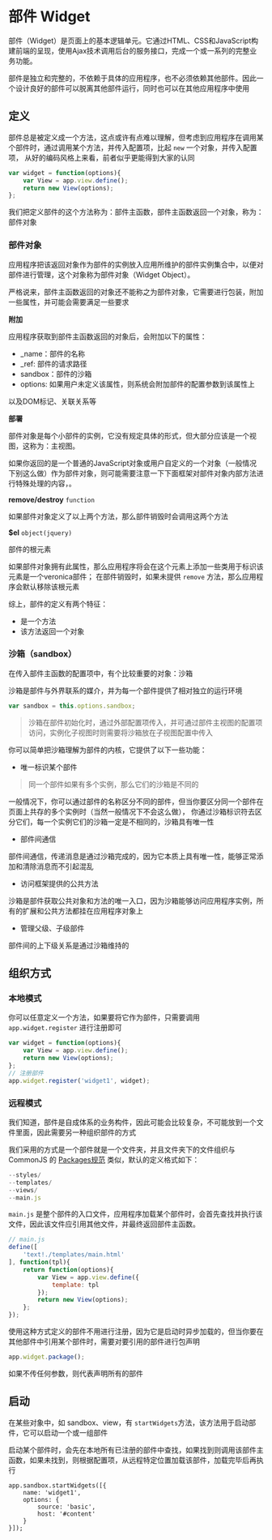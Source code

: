 # 部件 Widget

部件（Widget）是页面上的基本逻辑单元。它通过HTML、CSS和JavaScript构建前端的呈现，使用Ajax技术调用后台的服务接口，完成一个或一系列的完整业务功能。

部件是独立和完整的，不依赖于具体的应用程序，也不必须依赖其他部件。因此一个设计良好的部件可以脱离其他部件运行，同时也可以在其他应用程序中使用

## 定义

部件总是被定义成一个方法，这点或许有点难以理解，但考虑到应用程序在调用某个部件时，通过调用某个方法，并传入配置项，比起 `new` 一个对象，并传入配置项，
从好的编码风格上来看，前者似乎更能得到大家的认同

```js
var widget = function(options){
    var View = app.view.define();
    return new View(options);
};
```

我们把定义部件的这个方法称为：部件主函数，部件主函数返回一个对象，称为：部件对象

### 部件对象

应用程序把该返回对象作为部件的实例放入应用所维护的部件实例集合中，以便对部件进行管理，这个对象称为部件对象（Widget Object）。

严格说来，部件主函数返回的对象还不能称之为部件对象，它需要进行包装，附加一些属性，并可能会需要满足一些要求

**附加**

应用程序获取到部件主函数返回的对象后，会附加以下的属性：

* _name：部件的名称
* _ref: 部件的请求路径
* sandbox：部件的沙箱
* options: 如果用户未定义该属性，则系统会附加部件的配置参数到该属性上

以及DOM标记、关联关系等

**部署**

部件对象是每个小部件的实例，它没有规定具体的形式，但大部分应该是一个视图，这称为：主视图。

如果你返回的是一个普通的JavaScript对象或用户自定义的一个对象（一般情况下别这么做）作为部件对象，则可能需要注意一下下面框架对部件对象内部方法进行特殊处理的内容，。

**remove/destroy** `function`

如果部件对象定义了以上两个方法，那么部件销毁时会调用这两个方法

**$el** `object(jquery)`

部件的根元素

如果部件对象拥有此属性，那么应用程序将会在这个元素上添加一些类用于标识该元素是一个veronica部件；
在部件销毁时，如果未提供 `remove` 方法，那么应用程序会默认移除该根元素

综上，部件的定义有两个特征：

* 是一个方法
* 该方法返回一个对象


### 沙箱（sandbox）

在传入部件主函数的配置项中，有个比较重要的对象：沙箱

沙箱是部件与外界联系的媒介，并为每一个部件提供了相对独立的运行环境

```js
var sandbox = this.options.sandbox;
```

> 沙箱在部件初始化时，通过外部配置项传入，并可通过部件主视图的配置项访问，实例化子视图时则需要将沙箱放在子视图配置中传入

你可以简单把沙箱理解为部件的内核，它提供了以下一些功能：

* 唯一标识某个部件

> 同一个部件如果有多个实例，那么它们的沙箱是不同的

一般情况下，你可以通过部件的名称区分不同的部件，但当你要区分同一个部件在页面上共存的多个实例时（当然一般情况下不会这么做），
你通过沙箱标识符去区分它们，每一个实例它们的沙箱一定是不相同的，沙箱具有唯一性

* 部件间通信

部件间通信，传递消息是通过沙箱完成的，因为它本质上具有唯一性，能够正常添加和清除消息而不引起混乱

* 访问框架提供的公共方法

沙箱是部件获取公共对象和方法的唯一入口，因为沙箱能够访问应用程序实例，所有的扩展和公共方法都挂在应用程序对象上

* 管理父级、子级部件

部件间的上下级关系是通过沙箱维持的

## 组织方式

### 本地模式

你可以任意定义一个方法，如果要将它作为部件，只需要调用 `app.widget.register` 进行注册即可

```js
var widget = function(options){
    var View = app.view.define();
    return new View(options);
};
// 注册部件
app.widget.register('widget1', widget);
```

### 远程模式

我们知道，部件是自成体系的业务构件，因此可能会比较复杂，不可能放到一个文件里面，因此需要另一种组织部件的方式

我们采用的方式是一个部件就是一个文件夹，并且文件夹下的文件组织与 CommonJS 的 [Packages规范](http://wiki.commonjs.org/wiki/Packages/1.1) 类似，默认的定义格式如下：

```js
--styles/
--templates/
--views/
--main.js
```

`main.js` 是整个部件的入口文件，应用程序加载某个部件时，会首先查找并执行该文件，因此该文件应引用其他文件，并最终返回部件主函数。

```js
// main.js
define([
    'text!./templates/main.html'
], function(tpl){
    return function(options){
        var View = app.view.define({
            template: tpl
        });
        return new View(options);
    };
});
```

使用这种方式定义的部件不用进行注册，因为它是启动时异步加载的，但当你要在其他部件中引用某个部件时，需要对要引用的部件进行包声明

```js
app.widget.package();
```

如果不传任何参数，则代表声明所有的部件

## 启动

在某些对象中，如 sandbox、view，有 `startWidgets`方法，该方法用于启动部件，它可以启动一个或一组部件

启动某个部件时，会先在本地所有已注册的部件中查找，如果找到则调用该部件主函数，如果未找到，则根据配置项，从远程特定位置加载该部件，加载完毕后再执行

```
app.sandbox.startWidgets([{
    name: 'widget1',
    options: {
        source: 'basic',
        host: '#content'
    }
}]);
```



